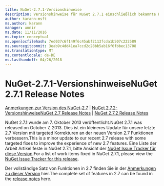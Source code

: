 ```yaml
---
title: NuGet-2.7.1-Versionshinweise
description: Versionshinweise für NuGet 2.7.1 einschließlich bekannte Probleme, Fehlerbehebungen, Funktionen und Archivierung von dcrs Design.
author: karann-msft
ms.author: karann
manager: unnir
ms.date: 11/11/2016
ms.topic: conceptual
ms.openlocfilehash: 7ed037c6f149f6c45abf2113fcda1b507c222589
ms.sourcegitcommit: 3eab9c4dd41ea7ccd2c28bb5ab16f6fbbec13708
ms.translationtype: MT
ms.contentlocale: de-DE
ms.lasthandoff: 04/26/2018
---
```

# <a name="nuget-271-release-notes"></a><span data-ttu-id="08793-103">NuGet-2.7.1-Versionshinweise</span><span class="sxs-lookup"><span data-stu-id="08793-103">NuGet 2.7.1 Release Notes</span></span>

<span data-ttu-id="08793-104">[Anmerkungen zur Version des NuGet-2.7](../release-notes/nuget-2.7.md) | [NuGet 2.7.2-Versionshinweise](../release-notes/nuget-2.7.2.md)</span><span class="sxs-lookup"><span data-stu-id="08793-104">[NuGet 2.7 Release Notes](../release-notes/nuget-2.7.md) | [NuGet 2.7.2 Release Notes](../release-notes/nuget-2.7.2.md)</span></span>

<span data-ttu-id="08793-105">NuGet 2.7.1 wurde am 7. Oktober 2013 veröffentlicht.</span><span class="sxs-lookup"><span data-stu-id="08793-105">NuGet 2.7.1 was released on October 7, 2013.</span></span>  <span data-ttu-id="08793-106">Dies ist ein kleineres Update für unsere letzte 2.7 Version mit targeted Korrekturen an der neuen Version 2.7 Funktionen verbessern.</span><span class="sxs-lookup"><span data-stu-id="08793-106">This is a minor update to our recent 2.7 release with some targeted fixes to improve the experience of new 2.7 features.</span></span> <span data-ttu-id="08793-107">Eine Liste der Arbeit Artikel feste in NuGet 2.7.1, bitte Ansicht der [NuGet Issue Tracker für diese Version](http://nuget.codeplex.com/workitem/list/advanced?keyword=&status=Closed&type=All&priority=All&release=NuGet%202.7.1&assignedTo=All&component=All&sortField=LastUpdatedDate&sortDirection=Descending&page=0).</span><span class="sxs-lookup"><span data-stu-id="08793-107">For a list of work items fixed in NuGet 2.7.1, please view the [NuGet Issue Tracker for this release](http://nuget.codeplex.com/workitem/list/advanced?keyword=&status=Closed&type=All&priority=All&release=NuGet%202.7.1&assignedTo=All&component=All&sortField=LastUpdatedDate&sortDirection=Descending&page=0).</span></span>

<span data-ttu-id="08793-108">Der vollständige Satz von Funktionen in 2.7 finden Sie in der [Anmerkungen zu dieser Version](../release-notes/nuget-2.7.md) hier.</span><span class="sxs-lookup"><span data-stu-id="08793-108">The complete set of features in 2.7 can be found in the [release notes](../release-notes/nuget-2.7.md) here.</span></span>
